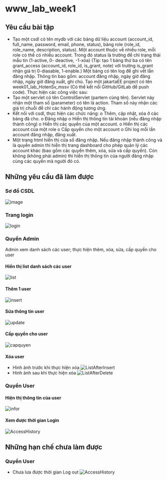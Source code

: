 # www_lab_week1
## Yêu cầu bài tập
  - Tạo một csdl có tên mydb với các bảng dữ liệu account (account_id, full_name, password, email,
phone, status), bảng role (role_id, role_name, description, status). Một account thuộc về nhiều role,
mỗi role có thể có nhiều account. Trong đó status là trường để chỉ trạng thái mẫu tin (1-active, 0-
deactive, -1-xóa)
(Tip: tạo 1 bảng thứ ba có tên grant_access (account_id, role_id, is_grant, note) với trường is_grant
nhận giá trị 0-diasable, 1-enable.)
Một bảng có tên log để ghi vết lần đăng nhập. Thông tin bao gồm: account đăng nhập, ngày giờ
đăng nhập, ngày giờ đăng xuất, ghi chú.
Tạo một jakartaEE project có tên week01_lab_HotenSv_mssv (Có thể kết nối GitHub/GitLab để
push code). Thực hiện các công việc sau:
- Tạo một servlet có tên ControlServlet (partern cùng tên). Servlet này nhận một tham số
(parameter) có tên là action. Tham số này nhận các giá trị chuỗi để chỉ các hành động
tương ứng.
- Kết nối với csdl, thực hiện các chức năng:
o Thêm, cập nhật, xóa ở các bảng đã cho.
o Đăng nhập
o Hiển thị thông tin tài khoản (nếu đăng nhập thành công)
o Hiển thị các quyền của một account.
o Hiển thị các account của một role
o Cấp quyền cho một account
o Ghi log mỗi lần account đăng nhập, đăng xuất.
- Một trang html hiển thị cửa sổ đăng nhập. Nếu đăng nhập thành công và là quyền admin
thì hiển thị trang dashboard cho phép quản lý các account khác (bao gồm các quyền thêm,
xóa, sửa và cấp quyền). Còn không (không phải admin) thì hiển thị thông tin của người
đăng nhập cùng các quyền mà người đó có.
## Những yêu cầu đã làm được
  ### Sơ đồ CSDL
  ![image](https://github.com/trungthinh2k2/www_lab_week1/assets/89030667/d6356f28-1e72-4877-bc71-fa91b0bb73bb)
  ### Trang login
  ![login](https://github.com/trungthinh2k2/www_lab_week1/assets/89030667/83b6ceac-475c-4254-95bc-5dee8a6eaed2)
  ### Quyền Admin
  Admin xem danh sách các user; thực hiện thêm, xóa, sửa, cấp quyền cho user
  #### Hiển thị list danh sách các user
  ![list](https://github.com/trungthinh2k2/www_lab_week1/assets/89030667/0dbdcf4a-e0df-4397-b317-1a179a7b0625)
  #### Thêm 1 user
  ![insert](https://github.com/trungthinh2k2/www_lab_week1/assets/89030667/88333975-59f4-43c1-a12c-5d3c04f62082)
  #### Sửa thông tin user
  ![update](https://github.com/trungthinh2k2/www_lab_week1/assets/89030667/74cf7d3a-20ec-41a8-ab5c-07a037c847f2)
  #### Cấp quyền cho user
  ![capquyen](https://github.com/trungthinh2k2/www_lab_week1/assets/89030667/03894683-fa44-4f27-9281-716e06677aa9)
  #### Xóa user
  - Hình ảnh trước khi thực hiện xóa
    ![ListAfterInsert](https://github.com/trungthinh2k2/www_lab_week1/assets/89030667/e68f4833-d921-4da6-9a0e-a32c91d6c236)
  - Hình ảnh sau khi thực hiện xóa
    ![ListAfterDelete](https://github.com/trungthinh2k2/www_lab_week1/assets/89030667/3aa6951b-e1ff-4178-bfd5-deaf51168ac3)
  ### Quyền User
  #### Hiện thị thông tin của user
  ![infor](https://github.com/trungthinh2k2/www_lab_week1/assets/89030667/8eea8069-fe52-43d1-932a-34038585ab3b)
  #### Xem được thời gian Login
  ![AccessHistory](https://github.com/trungthinh2k2/www_lab_week1/assets/89030667/6473ab1e-cc4b-4de7-afb5-e0d94652d62b)
## Những hạn chế chưa làm được
  ### Quyền User
  - Chưa lưa được thời gian Log out
  ![AccessHistory](https://github.com/trungthinh2k2/www_lab_week1/assets/89030667/2206382a-f1ef-447b-903b-b6bc28d414ee)


